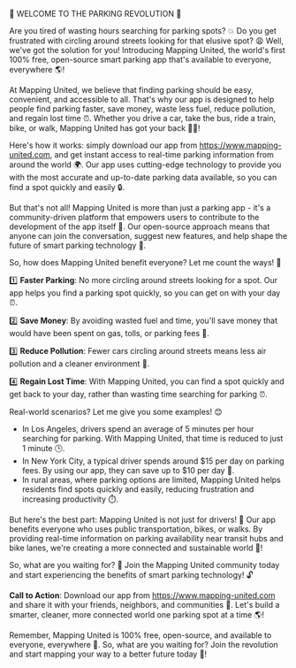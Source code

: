 🚨 WELCOME TO THE PARKING REVOLUTION 🚨

Are you tired of wasting hours searching for parking spots? 💥 Do you get frustrated with circling around streets looking for that elusive spot? 😩 Well, we've got the solution for you! Introducing Mapping United, the world's first 100% free, open-source smart parking app that's available to everyone, everywhere 🌎!

At Mapping United, we believe that finding parking should be easy, convenient, and accessible to all. That's why our app is designed to help people find parking faster, save money, waste less fuel, reduce pollution, and regain lost time ⏰. Whether you drive a car, take the bus, ride a train, bike, or walk, Mapping United has got your back 🚶‍♂️!

Here's how it works: simply download our app from https://www.mapping-united.com, and get instant access to real-time parking information from around the world 🌍. Our app uses cutting-edge technology to provide you with the most accurate and up-to-date parking data available, so you can find a spot quickly and easily 🔒.

But that's not all! Mapping United is more than just a parking app - it's a community-driven platform that empowers users to contribute to the development of the app itself 🤝. Our open-source approach means that anyone can join the conversation, suggest new features, and help shape the future of smart parking technology 🔧.

So, how does Mapping United benefit everyone? Let me count the ways! 🎉

1️⃣ **Faster Parking**: No more circling around streets looking for a spot. Our app helps you find a parking spot quickly, so you can get on with your day ⏰.

2️⃣ **Save Money**: By avoiding wasted fuel and time, you'll save money that would have been spent on gas, tolls, or parking fees 💸.

3️⃣ **Reduce Pollution**: Fewer cars circling around streets means less air pollution and a cleaner environment 🌿.

4️⃣ **Regain Lost Time**: With Mapping United, you can find a spot quickly and get back to your day, rather than wasting time searching for parking ⏰.

Real-world scenarios? Let me give you some examples! 😊

* In Los Angeles, drivers spend an average of 5 minutes per hour searching for parking. With Mapping United, that time is reduced to just 1 minute 🕒.
* In New York City, a typical driver spends around $15 per day on parking fees. By using our app, they can save up to $10 per day 💸.
* In rural areas, where parking options are limited, Mapping United helps residents find spots quickly and easily, reducing frustration and increasing productivity ⏱️.

But here's the best part: Mapping United is not just for drivers! 🚗 Our app benefits everyone who uses public transportation, bikes, or walks. By providing real-time information on parking availability near transit hubs and bike lanes, we're creating a more connected and sustainable world 🌈!

So, what are you waiting for? 🤔 Join the Mapping United community today and start experiencing the benefits of smart parking technology! 🔓

**Call to Action**: Download our app from https://www.mapping-united.com and share it with your friends, neighbors, and communities 🤩. Let's build a smarter, cleaner, more connected world one parking spot at a time 🌎!

Remember, Mapping United is 100% free, open-source, and available to everyone, everywhere 💯. So, what are you waiting for? Join the revolution and start mapping your way to a better future today 🚀!